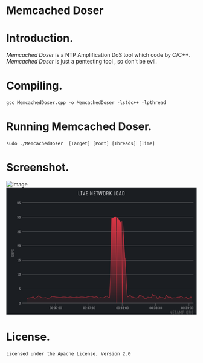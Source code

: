 Memcached Doser
===

Introduction.
===
*Memcached Doser* is a NTP Amplification DoS tool which code by C/C++.
*Memcached Doser* is just a pentesting tool , so don't be evil.

Compiling.
===
    gcc MemcachedDoser.cpp -o MemcachedDoser -lstdc++ -lpthread
Running Memcached Doser.
===
	sudo ./MemcachedDoser  [Target] [Port] [Threads] [Time]
Screenshot.
===
![image](https://github.com/Lv-Max/MemCachedDoser/blob/master/screenshot/help.png)
![image](https://github.com/Lv-Max/MemCachedDoser/blob/master/screenshot/test.png)

License.
===
	Licensed under the Apache License, Version 2.0
